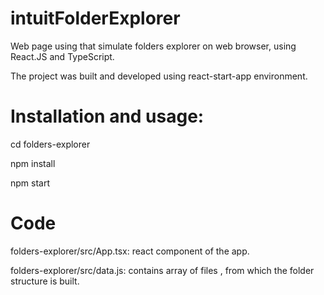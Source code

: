 # intuitFolderExplorer
Web page using that simulate folders explorer on web browser, using React.JS and TypeScript.

The project was built and developed using react-start-app environment.
# Installation and usage:
cd folders-explorer

npm install

npm start

# Code
folders-explorer/src/App.tsx: react component of the app.

folders-explorer/src/data.js: contains array of files , from which the folder structure is built.

